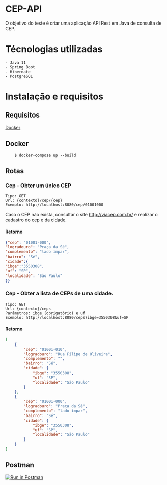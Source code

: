 
# CEP-API

   O objetivo do teste é criar uma aplicação API Rest em Java de consulta de CEP.

# Técnologias utilizadas
	- Java 11
	- Spring Boot
	- Hibernate
	- PostgreSQL

# Instalação e requisitos
## Requisitos
	
[Docker](https://www.docker.com/) 

## Docker
```shell
    $ docker-compose up --build
```

## Rotas
### Cep - Obter um único CEP
	Tipo: GET
	Url: {contexto}/cep/{cep}
	Exemplo: http://localhost:8080/cep/01001000
Caso o CEP não exista, consultar o site http://viacep.com.br/ e realizar o cadastro do cep e da cidade.
#### Retorno
```json
{"cep": "01001-000",
"logradouro": "Praça da Sé",
"complemento": "lado ímpar",
"bairro": "Sé",
"cidade":{
"ibge":"3550308",
"uf": "SP",
"localidade": "São Paulo"
}}
```
### Cep - Obter a lista de CEPs de uma cidade.
	Tipo: GET
	Url: {contexto}/ceps
	Parâmetros: ibge (obrigatório) e uf
	Exemplo: http://localhost:8080/ceps?ibge=3550308&uf=SP
	
#### Retorno
```json
[
    {
        "cep": "01001-010",
        "logradouro": "Rua Filipe de Oliveira",
        "complemento": "",
        "bairro": "Sé",
        "cidade": {
            "ibge": "3550308",
            "uf": "SP",
            "localidade": "São Paulo"
        }
    },
    {
        "cep": "01001-000",
        "logradouro": "Praça da Sé",
        "complemento": "lado ímpar",
        "bairro": "Sé",
        "cidade": {
            "ibge": "3550308",
            "uf": "SP",
            "localidade": "São Paulo"
        }
    }
]
```

## Postman
[![Run in Postman](https://run.pstmn.io/button.svg)](https://app.getpostman.com/run-collection/d60a1cd86078e9dd1648)